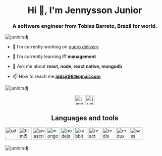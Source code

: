 
<h1 align="center">Hi 👋, I'm Jennysson Junior</h1>
<h3 align="center">A software engineer from Tobias Barreto, Brazil for world.</h3>

<p align="left"> <img src="https://komarev.com/ghpvc/?username=juniorsdj" alt="juniorsdj" /> </p>

- 🔭 I’m currently working on [quero delivery](https://querodelivery.com)

- 🌱 I’m currently learning **IT management**

- 💬 Ask me about **react, node, react native, mongodb**

- 📫 How to reach me **jddsjr98@gmail.com**




<img align="center" src="https://github-readme-stats.vercel.app/api?username=juniorsdj&show_icons=true&count_private=truehide=prs" alt="juniorsdj" />

<p align="center">
<a href="https://linkedin.com/in/jennysson-junior-711395139" target="blank"><img align="center" src="https://cdn.jsdelivr.net/npm/simple-icons@3.0.1/icons/linkedin.svg" alt="jennysson-junior-711395139" height="30" width="30" /></a>
<a href="https://instagram.com/junior.dsj" target="blank"><img align="center" src="https://cdn.jsdelivr.net/npm/simple-icons@3.0.1/icons/instagram.svg" alt="junior.dsj" height="30" width="30" /></a>
</p>
<h2 align='center'>
  Languages and tools 
</h2>

<p align="left"><img src="https://www.vectorlogo.zone/logos/git-scm/git-scm-icon.svg" alt="git" width="40" height="40"/> <img src="https://devicons.github.io/devicon/devicon.git/icons/html5/html5-original-wordmark.svg" alt="html5" width="40" height="40"/> <img src="https://devicons.github.io/devicon/devicon.git/icons/javascript/javascript-original.svg" alt="javascript" width="40" height="40"/> <img src="https://devicons.github.io/devicon/devicon.git/icons/mongodb/mongodb-original-wordmark.svg" alt="mongodb" width="40" height="40"/> <img src="https://devicons.github.io/devicon/devicon.git/icons/nodejs/nodejs-original-wordmark.svg" alt="nodejs" width="40" height="40"/> <img src="https://www.vectorlogo.zone/logos/rabbitmq/rabbitmq-icon.svg" alt="rabbitMQ" width="40" height="40"/> <img src="https://devicons.github.io/devicon/devicon.git/icons/react/react-original-wordmark.svg" alt="react" width="40" height="40"/> <img src="https://devicons.github.io/devicon/devicon.git/icons/redis/redis-original-wordmark.svg" alt="redis" width="40" height="40"/> <img src="https://devicons.github.io/devicon/devicon.git/icons/redux/redux-original.svg" alt="redux" width="40" height="40"/> <img src="https://devicons.github.io/devicon/devicon.git/icons/sass/sass-original.svg" alt="sass" width="40" height="40"/></p><img align="left" src="https://github-readme-stats.vercel.app/api/top-langs/?username=juniorsdj&layout=compact&hide=html" alt="juniorsdj" />

<!--
**juniorsdj/juniorsdj** is a ✨ _special_ ✨ repository because its `README.md` (this file) appears on your GitHub profile.

Here are some ideas to get you started:

- 🔭 I’m currently working on ...
- 🌱 I’m currently learning ...
- 👯 I’m looking to collaborate on ...
- 🤔 I’m looking for help with ...
- 💬 Ask me about ...
- 📫 How to reach me: ...
- 😄 Pronouns: ...
- ⚡ Fun fact: ...
-->
